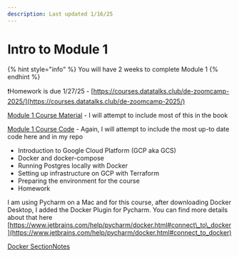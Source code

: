 ```yaml
---
description: Last updated 1/16/25
---
```


# Intro to Module 1

{% hint style="info" %}
You will have 2 weeks to complete Module 1
{% endhint %}

:exclamation:Homework is due 1/27/25 -  [https://courses.datatalks.club/de-zoomcamp-2025/](https://courses.datatalks.club/de-zoomcamp-2025/)



[Module 1 Course Material](https://github.com/DataTalksClub/data-engineering-zoomcamp/tree/main/01-docker-terraform) - I will attempt to include most of this in the book

[Module 1 Course Code](https://github.com/DataTalksClub/data-engineering-zoomcamp/tree/main/01-docker-terraform/2_docker_sql) - Again, I will attempt to include the most up-to date code here and in my repo

* Introduction to Google Cloud Platform (GCP aka GCS)
* Docker and docker-compose
* Running Postgres locally with Docker
* Setting up infrastructure on GCP with Terraform
* Preparing the environment for the course
* Homework

I am using Pycharm on a Mac and for this course, after downloading Docker Desktop, I added the Docker Plugin for Pycharm. You can find more details about that here [https://www.jetbrains.com/help/pycharm/docker.html#connect\_to\_docker](https://www.jetbrains.com/help/pycharm/docker.html#connect_to_docker)

[Docker SectionNotes](https://docs.google.com/document/d/e/2PACX-1vRJUuGfzgIdbkalPgg2nQ884CnZkCg314T_OBq-_hfcowPxNIA0-z5OtMTDzuzute9VBHMjNYZFTCc1/pub)
